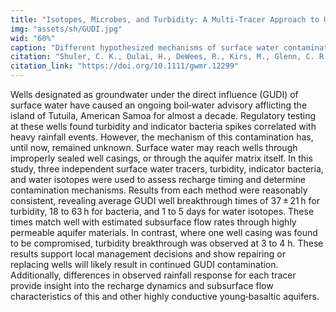 ```yaml
---
title: "Isotopes, Microbes, and Turbidity: A Multi-Tracer Approach to Understanding Recharge Dynamics and Groundwater Contamination"
img: "assets/sh/GUDI.jpg"
wid: "60%"
caption: "Different hypothesized mechanisms of surface water contamination in groundwater wells"
citation: "Shuler, C. K., Dulai, H., DeWees, R., Kirs, M., Glenn, C. R., & El‐Kadi, A. I. (2019). Isotopes, Microbes, and Turbidity: A Multi‐Tracer Approach to Understanding Recharge Dynamics and Groundwater Contamination in a Basaltic Island Aquifer. Groundwater Monitoring & Remediation, 39(1), 20-35."
citation_link: "https://doi.org/10.1111/gwmr.12299"
---
```



Wells designated as groundwater under the direct influence (GUDI) of surface water have caused an ongoing boil‐water advisory afflicting the island of Tutuila, American Samoa for almost a decade. Regulatory testing at these wells found turbidity and indicator bacteria spikes correlated with heavy rainfall events. However, the mechanism of this contamination has, until now, remained unknown. Surface water may reach wells through improperly sealed well casings, or through the aquifer matrix itself. In this study, three independent surface water tracers, turbidity, indicator bacteria, and water isotopes were used to assess recharge timing and determine contamination mechanisms. Results from each method were reasonably consistent, revealing average GUDI well breakthrough times of 37 ± 21 h for turbidity, 18 to 63 h for bacteria, and 1 to 5 days for water isotopes. These times match well with estimated subsurface flow rates through highly permeable aquifer materials. In contrast, where one well casing was found to be compromised, turbidity breakthrough was observed at 3 to 4 h. These results support local management decisions and show repairing or replacing wells will likely result in continued GUDI contamination. Additionally, differences in observed rainfall response for each tracer provide insight into the recharge dynamics and subsurface flow characteristics of this and other highly conductive young‐basaltic aquifers.  
